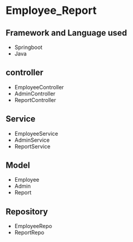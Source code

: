 # Employee_Report
## Framework and Language used
* Springboot
* Java

## controller
* EmployeeController
* AdminController
* ReportController

## Service
* EmployeeService
* AdminService
* ReportService

## Model
* Employee
* Admin
* Report

## Repository
* EmployeeRepo
* ReportRepo

